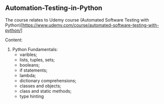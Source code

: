 ## Automation-Testing-in-Python

The course relates to Udemy course (Automated Software Testing with Python)[https://www.udemy.com/course/automated-software-testing-with-python/]

Content:
1. Python Fundamentals:
   * varibles;
   * lists, tuples, sets;
   * booleans;
   * if statements;
   * lambda;
   * dictionary comprehensions;
   * classes and objects;
   * class and static methods;
   * type hinting

